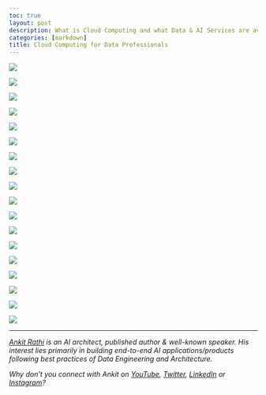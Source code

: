 ```yaml
---
toc: true
layout: post
description: What is Cloud Computing and what Data & AI Services are available as Cloud Services?
categories: [markdown]
title: Cloud Computing for Data Professionals
---
```



![](https://cdn-images-1.medium.com/max/1800/1*EjtLBNb-eHNvzBe9nAu9Yw.png)

![](https://cdn-images-1.medium.com/max/1200/1*uAInIpx3fSlDdZ7GaYrJ4Q.png)

![](https://cdn-images-1.medium.com/max/1200/1*YG19n8uEBaUdVe0qqfVy4Q.png)

![](https://cdn-images-1.medium.com/max/1200/1*0RohJO9gc3fH0mDSsR0J4w.png)

![](https://cdn-images-1.medium.com/max/1200/1*x3Moi8LjMpUpjQHCB-SHug.png)

![](https://cdn-images-1.medium.com/max/1200/1*WdaBG3aglBWcmLvZYr04dQ.png)

![](https://cdn-images-1.medium.com/max/1200/1*3S_hR7Gy_aYwqNGRe8FFZQ.png)

![](https://cdn-images-1.medium.com/max/1200/1*MfKZRcEJ2eUUmMS-x4tG_w.png)

![](https://cdn-images-1.medium.com/max/1200/1*2XMzgJadQd_sO92YAMsdvw.png)

![](https://cdn-images-1.medium.com/max/1200/1*KD9aYQ3uYrf6Jq5sRss1qw.png)

![](https://cdn-images-1.medium.com/max/1200/1*KnXRrTfqwhjkqx1St50Txg.png)

![](https://cdn-images-1.medium.com/max/1200/1*WGt1drIJvIXuLuxqqDHMtQ.png)

![](https://cdn-images-1.medium.com/max/1200/1*EALetV-rbsjO3-7DEOZLgg.png)

![](https://cdn-images-1.medium.com/max/1200/1*cDI3hrXIKatwbfZkBL_3Pw.png)

![](https://cdn-images-1.medium.com/max/1200/1*wZs2RInYfOFkFSGYqf3GcA.png)

![](https://cdn-images-1.medium.com/max/1200/1*de3ZU_DMrXICaaMJ2WjtvA.png)

![](https://cdn-images-1.medium.com/max/1200/1*ijBeWmH8Wa7fEZJPhuqgHw.png)

![](https://cdn-images-1.medium.com/max/1200/1*OJiko0eQ0N2_kv1HjUiqlQ.png)

---
[*Ankit Rathi*](https://www.ankitrathi.com/) *is an AI architect, published author & well-known speaker. His interest lies primarily in building end-to-end AI applications/products following best practices of Data Engineering and Architecture.*

*Why don’t you connect with Ankit on* [*YouTube*](https://www.youtube.com/channel/UCrIv4EU2tFX8VhhT0oCnDnw)*,* [*Twitter*](https://twitter.com/rathiankit)*,* [*LinkedIn*](https://www.linkedin.com/in/ankitrathi/) *or* [*Instagram*](https://instagram.com/ankitrathi/)*?*

